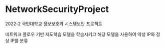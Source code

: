 # NetworkSecurityProject

2022-2 국민대학교 정보보호와 시스템보안 프로젝트

네트워크 플로우 기반 지도학습 모델을 학습시키고 해당 모델을 사용하여 악성 IP와 정상 IP를 분류
